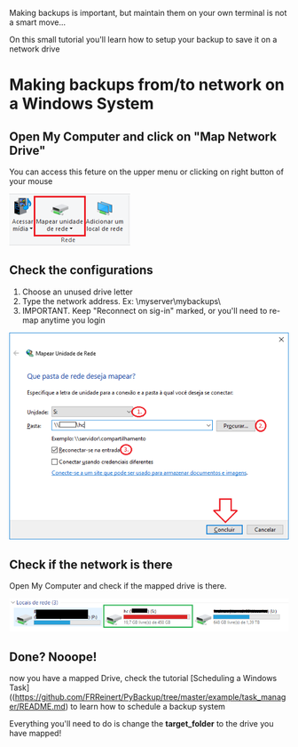 Making backups is important, but maintain them on your own terminal is not a smart move...

On this small tutorial you'll learn how to setup your backup to save it on a network drive

# Making backups from/to network on a Windows System

## Open My Computer and click on "Map Network Drive"

You can access this feture on the upper menu or clicking on right button of your mouse

![Map Network Button](map_drive_button.png)

## Check the configurations

1. Choose an unused drive letter
2. Type the network address. Ex: \\myserver\mybackups\
3. IMPORTANT. Keep "Reconnect on sig-in" marked, or you'll need to re-map anytime you login

![Setup](map_setup1.png)

## Check if the network is there

Open My Computer and check if the mapped drive is there.

![Check network Drive](maped_drive.png)

## Done? Nooope! 

now you have a mapped Drive, check the tutorial [Scheduling a Windows Task]((https://github.com/FRReinert/PyBackup/tree/master/example/task_manager/README.md) to learn how to schedule a backup system

Everything you'll need to do is change the **target_folder** to the drive you have mapped! 


